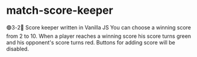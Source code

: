 # match-score-keeper
🟢3️-2️🔴  Score keeper written in Vanilla JS
You can choose a winning score from 2 to 10.
When a player reaches a winning score his score turns green and his opponent's score turns red. Buttons for adding score will be disabled.
